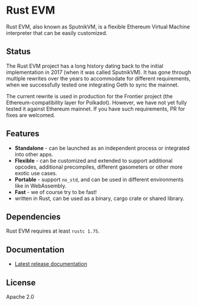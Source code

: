 # Rust EVM

Rust EVM, also known as SputnikVM, is a flexible Ethereum Virtual Machine
interpreter that can be easily customized.

## Status

The Rust EVM project has a long history dating back to the initial
implementation in 2017 (when it was called SputnikVM). It has gone through
multiple rewrites over the years to accommodate for different requirements,
when we successfully tested one integrating Geth to sync the mainnet.

The current rewrite is used in production for the Frontier project (the
Ethereum-compatibility layer for Polkadot). However, we have not yet fully
tested it against Ethereum mainnet. If you have such requirements, PR for fixes
are welcomed.

## Features

* **Standalone** - can be launched as an independent process or integrated into other apps.
* **Flexible** - can be customized and extended to support additional opcodes,
  additional precompiles, different gasometers or other more exotic use cases.
* **Portable** - support `no_std`, and can be used in different environments
  like in WebAssembly.
* **Fast** - we of course try to be fast!
* written in Rust, can be used as a binary, cargo crate or shared library.

## Dependencies

Rust EVM requires at least `rustc 1.75`.

## Documentation

* [Latest release documentation](https://docs.rs/evm)

## License

Apache 2.0
